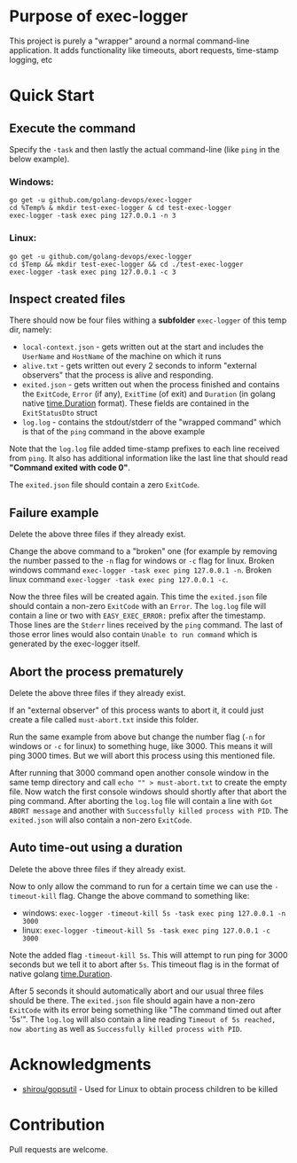 # Purpose of exec-logger

This project is purely a "wrapper" around a normal command-line application. It adds functionality like timeouts, abort requests, time-stamp logging, etc

# Quick Start

## Execute the command

Specify the `-task` and then lastly the actual command-line (like `ping` in the below example).

### Windows:

```
go get -u github.com/golang-devops/exec-logger
cd %Temp% & mkdir test-exec-logger & cd test-exec-logger
exec-logger -task exec ping 127.0.0.1 -n 3
```

### Linux:

```
go get -u github.com/golang-devops/exec-logger
cd $Temp && mkdir test-exec-logger && cd ./test-exec-logger
exec-logger -task exec ping 127.0.0.1 -c 3
```

## Inspect created files

There should now be four files withing a **subfolder** `exec-logger` of this temp dir, namely:

- `local-context.json` - gets written out at the start and includes the `UserName` and `HostName` of the machine on which it runs
- `alive.txt` - gets written out every 2 seconds to inform "external observers" that the process is alive and responding.
- `exited.json` - gets written out when the process finished and contains the `ExitCode`, `Error` (if any), `ExitTime` (of exit) and `Duration` (in golang native [time.Duration](https://golang.org/pkg/time/#Duration) format). These fields are contained in the `ExitStatusDto` struct
- `log.log` - contains the stdout/stderr of the "wrapped command" which is that of the `ping` command in the above example

Note that the `log.log` file added time-stamp prefixes to each line received from `ping`. It also has additional information like the last line that should read **"Command exited with code 0"**.

The `exited.json` file should contain a zero `ExitCode`.

## Failure example

Delete the above three files if they already exist.

Change the above command to a "broken" one (for example by removing the number passed to the `-n` flag for windows or `-c` flag for linux. Broken windows command `exec-logger -task exec ping 127.0.0.1 -n`. Broken linux command `exec-logger -task exec ping 127.0.0.1 -c`.

Now the three files will be created again. This time the `exited.json` file should contain a non-zero `ExitCode` with an `Error`. The `log.log` file will contain a line or two with `EASY_EXEC_ERROR:` prefix after the timestamp. Those lines are the `Stderr` lines received by the `ping` command. The last of those error lines would also contain `Unable to run command` which is generated by the exec-logger itself.

## Abort the process prematurely

Delete the above three files if they already exist.

If an "external observer" of this process wants to abort it, it could just create a file called `must-abort.txt` inside this folder.

Run the same example from above but change the number flag (`-n` for windows or `-c` for linux) to something huge, like 3000. This means it will ping 3000 times. But we will abort this process using this mentioned file.

After running that 3000 command open another console window in the same temp directory and call `echo "" > must-abort.txt` to create the empty file. Now watch the first console windows should shortly after that abort the ping command. After aborting the `log.log` file will contain a line with `Got ABORT message` and another with `Successfully killed process with PID`. The `exited.json` will also contain a non-zero `ExitCode`.

## Auto time-out using a duration

Delete the above three files if they already exist.

Now to only allow the command to run for a certain time we can use the `-timeout-kill` flag. Change the above command to something like:

- windows: `exec-logger -timeout-kill 5s -task exec ping 127.0.0.1 -n 3000`
- linux: `exec-logger -timeout-kill 5s -task exec ping 127.0.0.1 -c 3000`

Note the added flag `-timeout-kill 5s`. This will attempt to run ping for 3000 seconds but we tell it to abort after `5s`. This timeout flag is in the format of native golang [time.Duration](https://golang.org/pkg/time/#Duration).

After 5 seconds it should automatically abort and our usual three files should be there. The `exited.json` file should again have a non-zero `ExitCode` with its error being something like "The command timed out after '5s'". The `log.log` will also contain a line reading `Timeout of 5s reached, now aborting` as well as `Successfully killed process with PID`.

# Acknowledgments

- [shirou/gopsutil](https://github.com/shirou/gopsutil) - Used for Linux to obtain process children to be killed

# Contribution

Pull requests are welcome.
